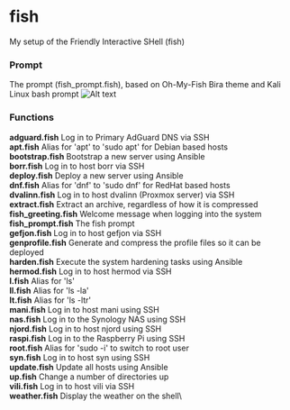 # fish
My setup of the Friendly Interactive SHell (fish)

### Prompt
The prompt (fish_prompt.fish), based on Oh-My-Fish Bira theme and Kali Linux bash prompt
![Alt text](https://www.sport-touring.eu/old/stuff/prompt.png "prompt")

### Functions
**adguard.fish**          Log in to Primary AdGuard DNS via SSH\
**apt.fish**              Alias for 'apt' to 'sudo apt' for Debian based hosts\
**bootstrap.fish**        Bootstrap a new server using Ansible\
**borr.fish**             Log in to host borr via SSH\
**deploy.fish**           Deploy a new server using Ansible\
**dnf.fish**              Alias for 'dnf' to 'sudo dnf' for RedHat based hosts\
**dvalinn.fish**          Log in to host dvalinn (Proxmox server) via SSH\
**extract.fish**          Extract an archive, regardless of how it is compressed\
**fish_greeting.fish**    Welcome message when logging into the system\
**fish_prompt.fish**      The fish prompt\
**gefjon.fish**           Log in to host gefjon via SSH\
**genprofile.fish**       Generate and compress the profile files so it can be deployed\
**harden.fish**           Execute the system hardening tasks using Ansible\
**hermod.fish**           Log in to host hermod via SSH\
**l.fish**                Alias for 'ls'\
**ll.fish**               Alias for 'ls -la'\
**lt.fish**               Alias for 'ls -ltr'\
**mani.fish**             Log in to host mani using SSH\
**nas.fish**              Log in to the Synology NAS using SSH\
**njord.fish**            Log in to host njord using SSH\
**raspi.fish**            Log in to the Raspberry Pi using SSH\
**root.fish**             Alias for 'sudo -i' to switch to root user\
**syn.fish**              Log in to host syn using SSH\
**update.fish**           Update all hosts using Ansible\
**up.fish**               Change a number of directories up\
**vili.fish**             Log in to host vili via SSH\
**weather.fish**          Display the weather on the shell\
